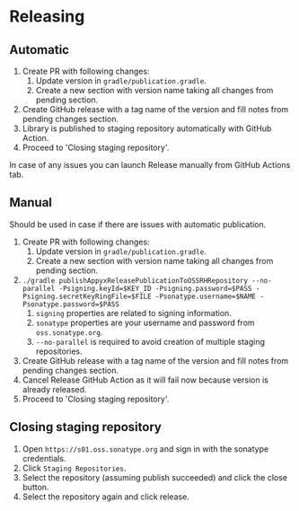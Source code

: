# Releasing

## Automatic

1. Create PR with following changes:
    1. Update version in `gradle/publication.gradle`.
    2. Create a new section with version name taking all changes from pending section.
2. Create GitHub release with a tag name of the version and fill notes from pending changes section.
3. Library is published to staging repository automatically with GitHub Action.
4. Proceed to 'Closing staging repository'.

In case of any issues you can launch Release manually from GitHub Actions tab.

## Manual

Should be used in case if there are issues with automatic publication.

1. Create PR with following changes:
    1. Update version in `gradle/publication.gradle`.
    2. Create a new section with version name taking all changes from pending section.
2. `./gradle publishAppyxReleasePublicationToOSSRHRepository --no-parallel -Psigning.keyId=$KEY_ID -Psigning.password=$PASS -Psigning.secretKeyRingFile=$FILE -Psonatype.username=$NAME -Psonatype.password=$PASS`
    1. `signing` properties are related to signing information.
    2. `sonatype` properties are your username and password from `oss.sonatype.org`.
    3. `--no-parallel` is required to avoid creation of multiple staging repositories.
3. Create GitHub release with a tag name of the version and fill notes from pending changes section.
4. Cancel Release GitHub Action as it will fail now because version is already released.
5. Proceed to 'Closing staging repository'.

## Closing staging repository

1. Open `https://s01.oss.sonatype.org` and sign in with the sonatype credentials.
2. Click `Staging Repositories`.
3. Select the repository (assuming publish succeeded) and click the close button.
4. Select the repository again and click release.
